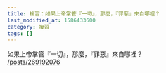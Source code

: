 ```yaml
---
title: 複習：如果上帝掌管『一切』，那麼，『罪惡』來自哪裡？
last_modified_at: 1586433600
category: 複習
tags: []
---
```


<p>如果上帝掌管『一切』，那麼，『罪惡』來自哪裡？<br>
<a href="/posts/269192076" target="_blank">/posts/269192076</a></p>

<p>&nbsp;</p>

